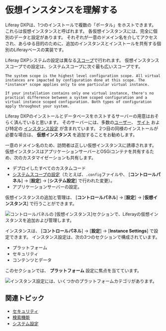 # 仮想インスタンスを理解する

Liferay DXPは、1つのインストールで複数の「ポータル」をホストできます。 これらは仮想インスタンスと呼ばれます。 各仮想インスタンスには、完全に個別のデータと設定があります。 それぞれが一意のドメイン名を介してアクセスされ、あらゆる目的のために、追加のインスタンスとインストールを共有する個別のLiferayベースの実装です。

Liferay DXPシステムの設定は異なる[スコープ](../understanding-configuration-scope.md)で行われます。 仮想インスタンススコープでの設定は、システムスコープに次ぐ最も広いスコープです。

```{important}
The system scope is the highest level configuration scope. All virtual instances are impacted by configuration done at this scope. The *instance* scope applies only to one particular virtual instance.

If your installation contains only one virtual instance, there's no practical difference between a system scoped configuration and a virtual instance scoped configuration. Both types of configuration apply throughout your system.
```

Liferay DXPのインストールとデータベースをホストするサーバーの用意はおそらく済んでいると思います。 そのサーバーには、多数の[ユーザー](../../../users-and-permissions/users/understanding-users.md)、 [サイト](../../../site_building.rst) および特定の [インスタンス設定](instance-configuration.md) が含まれています。 2つ目の同様のインストールが必要な場合は、 **仮想インスタンス** を追加することをお勧めします。

一意のドメイン名のため、訪問者は正しい仮想インスタンスに誘導されます。 仮想インスタンスはアプリケーションサーバーとOSGiコンテナを共有するため、次のカスタマイゼーションも共有します。

  - デプロイしたすべてのカスタムコード
  - [システムスコープの設定](../system-settings.md)（たとえば、`.config`ファイルや、 [**コントロールパネル**] → [**設定**] → [**システム設定**] で行われた変更）。
  - アプリケーションサーバーの設定。

仮想インスタンスの追加と管理は、 [**コントロールパネル**] → [**設定**] → [**仮想インスタンス**] で行うことができます。

![コントロールパネルの [仮想インスタンス]セクションで、Liferayの仮想インスタンスを追加および管理します。](./understanding-virtual-instances/images/01.png)

インスタンスは、 [**コントロールパネル**] → [**設定**] → [**Instance Settings**] で設定できます。 インスタンス設定は、次の3つのセクションで構成されています。

  - プラットフォーム
  - セキュリティ
  - コンテンツとデータ

このセクションでは、 **プラットフォーム** 設定に焦点を当てています。

![インスタンス設定には、いくつかのプラットフォームカテゴリがあります。](./understanding-virtual-instances/images/02.png)

<a name="related-topics" />

## 関連トピック

  - [セキュリティ](../../../installation-and-upgrades/securing-liferay.md)
  - [検索機能](../../../using-search.md)
  - [システム設定](../system-settings.md)
